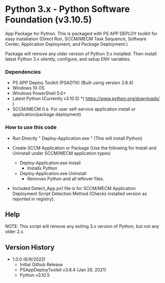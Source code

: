 # Python 3.x - Python Software Foundation (v3.10.5)

App Package for Python. 
This is packaged with PS APP DEPLOY toolkit for easy installation (Direct Run, SCCM/MECM Task Sequence, Software Center, Application Deployment, and Package Deployment.)

Package will remove any older version of Python 3.x installed. Then install latest Python 3.x silently, configure, and setup ENV variables.   

### Dependencies
* PS APP Deploy Toolkit (PSADTK) (Built using version 3.8.4)
* Windows 10 OS
* Windows PowerShell 5.0+
* Latest Python (Currently v3.10.5) 
		*( https://www.python.org/downloads/ )
* SCCM/MECM (I.e. For user self-service application install or application/package deployment)

### How to use this code

* Run Directly "  Deploy-Application.exe  " (This will install Python)

* Create SCCM Application or Package (Use the following for Install and Uninstall under SCCM/MECM application types)
    * Deploy-Application.exe Install
        * Installs Python
    * Deploy-Application.exe Uninstall
        * Removes Python and all leftover files.
       
 * Included Detect_App.ps1 file is for SCCM/MECM Application Deployment Script Detection Method (Checks installed version as reported in registry). 
 
## Help

NOTE: This script will remove any exiting 3.x version of Python, but not any older 2.x.

## Version History

* 1.0.0 (6/9/2022)
    * Initial Github Release 
    * PSAppDeployToolkit v3.8.4 (Jan 26, 2021)
    * Python v3.10.5
